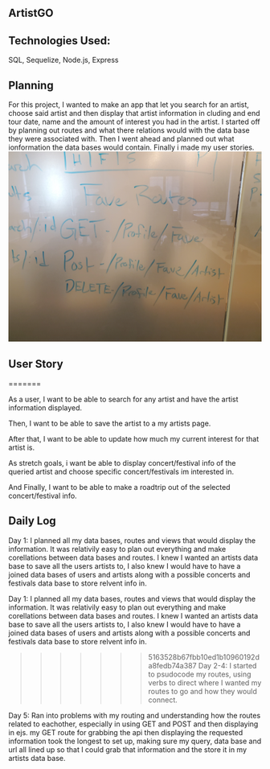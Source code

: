 
## ArtistGO

## Technologies Used: 

SQL, Sequelize, Node.js, Express

## Planning

For this project, I wanted to make an app that let you search for an artist, choose said artist and then display that artist information in cluding and end tour date, name and the amount of interest you had in the artist. I started off by planning out routes and what there relations would with the data base they were associated with. Then I went ahead and planned out what ionformation the data bases would contain. Finally i made my user stories.
![Planning](/READMEassets/favesroutes.jpg)

## User Story
=======


As a user, I want to be able to search for any artist and have the artist information displayed.

Then, I want to be able to save the artist to a my artists page.

After that, I want to be able to update how much my current interest for that artist is.

As stretch goals, i want be able to display concert/festival info of the queried artist and choose specific concert/festivals im interested in.

And Finally, I want to be able to make a roadtrip out of the selected concert/festival info.


## Daily Log

Day 1: I planned all my data bases, routes and views that would display the information. It was relativily easy to plan out everything and make corellations between data bases and routes. I knew I wanted an artists data base to save all the users artists to, I also knew I would have to have a joined data bases of users and artists along with a possible concerts and festivals data base to store relvent info in.

Day 1: I planned all my data bases, routes and views that would display the information. It was relativily easy to plan out everything and make corellations between data bases and routes. 
I knew I wanted an artists data base to save all the users artists to, I also knew I would have to have a joined data bases of users and artists along with a possible concerts and festivals data base to store relvent info in.

>>>>>>> 5163528b67fbb10ed1b10960192da8fedb74a387
Day 2-4: I started to psudocode my routes, using verbs to direct where I wanted my routes to go and how they would connect.

Day 5: Ran into problems with my routing and understanding how the routes related to eachother, especially in using GET and POST and then displaying in ejs. my GET route for grabbing the api then displaying the requested information took the longest to set up, making sure my query, data base and url all lined up so that I could grab that information and the store it in my artists data base.

